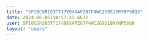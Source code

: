```yaml
---
title: "SP10CGR103TT17V0XXAPZ87F4WC2G9S18RYNP58Q8"
date: 2024-06-05T10:57:45.667Z
user: SP10CGR103TT17V0XXAPZ87F4WC2G9S18RYNP58Q8
layout: "users"
---
```

    